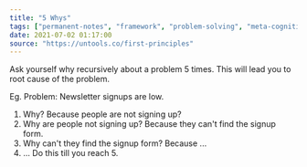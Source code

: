 ```yaml
---
title: "5 Whys"
tags: ["permanent-notes", "framework", "problem-solving", "meta-cognition" ]
date: 2021-07-02 01:17:00
source: "https://untools.co/first-principles"
---
```


Ask yourself why recursively about a problem 5 times. This will lead you to root cause of the problem.

Eg. Problem: Newsletter signups are low.
1. Why? Because people are not signing up?
2. Why are people not signing up? Because they can't find the signup form.
3. Why can't they find the signup form? Because ... 
4. ... Do this till you reach 5.
